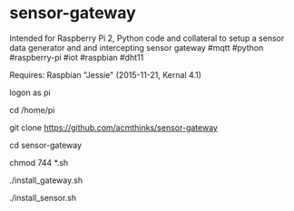 # sensor-gateway
Intended for Raspberry Pi 2, Python code and collateral to setup a sensor data generator and and intercepting sensor gateway #mqtt #python #raspberry-pi #iot #raspbian #dht11

Requires: Raspbian "Jessie" (2015-11-21, Kernal 4.1)

logon as pi

cd /home/pi

git clone https://github.com/acmthinks/sensor-gateway

cd  sensor-gateway

chmod 744 *.sh

./install_gateway.sh

./install_sensor.sh
